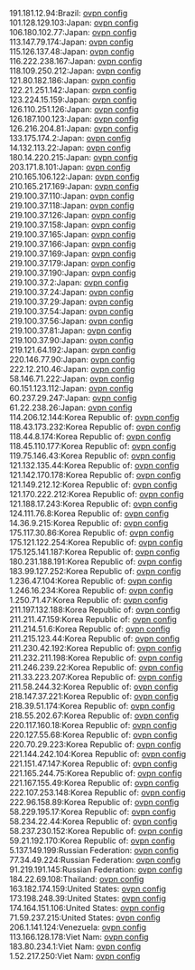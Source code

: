 191.181.12.94:Brazil: [ovpn config](vpn/191_181_12_94.ovpn)  
101.128.129.103:Japan: [ovpn config](vpn/101_128_129_103.ovpn)  
106.180.102.77:Japan: [ovpn config](vpn/106_180_102_77.ovpn)  
113.147.79.174:Japan: [ovpn config](vpn/113_147_79_174.ovpn)  
115.126.137.48:Japan: [ovpn config](vpn/115_126_137_48.ovpn)  
116.222.238.167:Japan: [ovpn config](vpn/116_222_238_167.ovpn)  
118.109.250.212:Japan: [ovpn config](vpn/118_109_250_212.ovpn)  
121.80.182.186:Japan: [ovpn config](vpn/121_80_182_186.ovpn)  
122.21.251.142:Japan: [ovpn config](vpn/122_21_251_142.ovpn)  
123.224.15.159:Japan: [ovpn config](vpn/123_224_15_159.ovpn)  
126.110.251.126:Japan: [ovpn config](vpn/126_110_251_126.ovpn)  
126.187.100.123:Japan: [ovpn config](vpn/126_187_100_123.ovpn)  
126.216.204.81:Japan: [ovpn config](vpn/126_216_204_81.ovpn)  
133.175.174.2:Japan: [ovpn config](vpn/133_175_174_2.ovpn)  
14.132.113.22:Japan: [ovpn config](vpn/14_132_113_22.ovpn)  
180.14.220.215:Japan: [ovpn config](vpn/180_14_220_215.ovpn)  
203.171.8.101:Japan: [ovpn config](vpn/203_171_8_101.ovpn)  
210.165.106.122:Japan: [ovpn config](vpn/210_165_106_122.ovpn)  
210.165.217.169:Japan: [ovpn config](vpn/210_165_217_169.ovpn)  
219.100.37.110:Japan: [ovpn config](vpn/219_100_37_110.ovpn)  
219.100.37.118:Japan: [ovpn config](vpn/219_100_37_118.ovpn)  
219.100.37.126:Japan: [ovpn config](vpn/219_100_37_126.ovpn)  
219.100.37.158:Japan: [ovpn config](vpn/219_100_37_158.ovpn)  
219.100.37.165:Japan: [ovpn config](vpn/219_100_37_165.ovpn)  
219.100.37.166:Japan: [ovpn config](vpn/219_100_37_166.ovpn)  
219.100.37.169:Japan: [ovpn config](vpn/219_100_37_169.ovpn)  
219.100.37.179:Japan: [ovpn config](vpn/219_100_37_179.ovpn)  
219.100.37.190:Japan: [ovpn config](vpn/219_100_37_190.ovpn)  
219.100.37.2:Japan: [ovpn config](vpn/219_100_37_2.ovpn)  
219.100.37.24:Japan: [ovpn config](vpn/219_100_37_24.ovpn)  
219.100.37.29:Japan: [ovpn config](vpn/219_100_37_29.ovpn)  
219.100.37.54:Japan: [ovpn config](vpn/219_100_37_54.ovpn)  
219.100.37.56:Japan: [ovpn config](vpn/219_100_37_56.ovpn)  
219.100.37.81:Japan: [ovpn config](vpn/219_100_37_81.ovpn)  
219.100.37.90:Japan: [ovpn config](vpn/219_100_37_90.ovpn)  
219.121.64.192:Japan: [ovpn config](vpn/219_121_64_192.ovpn)  
220.146.77.90:Japan: [ovpn config](vpn/220_146_77_90.ovpn)  
222.12.210.46:Japan: [ovpn config](vpn/222_12_210_46.ovpn)  
58.146.71.222:Japan: [ovpn config](vpn/58_146_71_222.ovpn)  
60.151.123.112:Japan: [ovpn config](vpn/60_151_123_112.ovpn)  
60.237.29.247:Japan: [ovpn config](vpn/60_237_29_247.ovpn)  
61.22.238.26:Japan: [ovpn config](vpn/61_22_238_26.ovpn)  
114.206.12.144:Korea Republic of: [ovpn config](vpn/114_206_12_144.ovpn)  
118.43.173.232:Korea Republic of: [ovpn config](vpn/118_43_173_232.ovpn)  
118.44.8.174:Korea Republic of: [ovpn config](vpn/118_44_8_174.ovpn)  
118.45.110.177:Korea Republic of: [ovpn config](vpn/118_45_110_177.ovpn)  
119.75.146.43:Korea Republic of: [ovpn config](vpn/119_75_146_43.ovpn)  
121.132.135.44:Korea Republic of: [ovpn config](vpn/121_132_135_44.ovpn)  
121.142.170.178:Korea Republic of: [ovpn config](vpn/121_142_170_178.ovpn)  
121.149.212.12:Korea Republic of: [ovpn config](vpn/121_149_212_12.ovpn)  
121.170.222.212:Korea Republic of: [ovpn config](vpn/121_170_222_212.ovpn)  
121.188.17.243:Korea Republic of: [ovpn config](vpn/121_188_17_243.ovpn)  
124.111.76.8:Korea Republic of: [ovpn config](vpn/124_111_76_8.ovpn)  
14.36.9.215:Korea Republic of: [ovpn config](vpn/14_36_9_215.ovpn)  
175.117.30.86:Korea Republic of: [ovpn config](vpn/175_117_30_86.ovpn)  
175.121.122.254:Korea Republic of: [ovpn config](vpn/175_121_122_254.ovpn)  
175.125.141.187:Korea Republic of: [ovpn config](vpn/175_125_141_187.ovpn)  
180.231.188.191:Korea Republic of: [ovpn config](vpn/180_231_188_191.ovpn)  
183.99.127.252:Korea Republic of: [ovpn config](vpn/183_99_127_252.ovpn)  
1.236.47.104:Korea Republic of: [ovpn config](vpn/1_236_47_104.ovpn)  
1.246.16.234:Korea Republic of: [ovpn config](vpn/1_246_16_234.ovpn)  
1.250.71.47:Korea Republic of: [ovpn config](vpn/1_250_71_47.ovpn)  
211.197.132.188:Korea Republic of: [ovpn config](vpn/211_197_132_188.ovpn)  
211.211.47.159:Korea Republic of: [ovpn config](vpn/211_211_47_159.ovpn)  
211.214.51.6:Korea Republic of: [ovpn config](vpn/211_214_51_6.ovpn)  
211.215.123.44:Korea Republic of: [ovpn config](vpn/211_215_123_44.ovpn)  
211.230.42.192:Korea Republic of: [ovpn config](vpn/211_230_42_192.ovpn)  
211.232.211.198:Korea Republic of: [ovpn config](vpn/211_232_211_198.ovpn)  
211.246.239.22:Korea Republic of: [ovpn config](vpn/211_246_239_22.ovpn)  
211.33.223.207:Korea Republic of: [ovpn config](vpn/211_33_223_207.ovpn)  
211.58.244.32:Korea Republic of: [ovpn config](vpn/211_58_244_32.ovpn)  
218.147.37.221:Korea Republic of: [ovpn config](vpn/218_147_37_221.ovpn)  
218.39.51.174:Korea Republic of: [ovpn config](vpn/218_39_51_174.ovpn)  
218.55.202.67:Korea Republic of: [ovpn config](vpn/218_55_202_67.ovpn)  
220.117.160.18:Korea Republic of: [ovpn config](vpn/220_117_160_18.ovpn)  
220.127.55.68:Korea Republic of: [ovpn config](vpn/220_127_55_68.ovpn)  
220.70.29.223:Korea Republic of: [ovpn config](vpn/220_70_29_223.ovpn)  
221.144.242.104:Korea Republic of: [ovpn config](vpn/221_144_242_104.ovpn)  
221.151.47.147:Korea Republic of: [ovpn config](vpn/221_151_47_147.ovpn)  
221.165.244.75:Korea Republic of: [ovpn config](vpn/221_165_244_75.ovpn)  
221.167.155.49:Korea Republic of: [ovpn config](vpn/221_167_155_49.ovpn)  
222.107.253.148:Korea Republic of: [ovpn config](vpn/222_107_253_148.ovpn)  
222.96.158.89:Korea Republic of: [ovpn config](vpn/222_96_158_89.ovpn)  
58.229.195.17:Korea Republic of: [ovpn config](vpn/58_229_195_17.ovpn)  
58.234.22.44:Korea Republic of: [ovpn config](vpn/58_234_22_44.ovpn)  
58.237.230.152:Korea Republic of: [ovpn config](vpn/58_237_230_152.ovpn)  
59.21.192.170:Korea Republic of: [ovpn config](vpn/59_21_192_170.ovpn)  
5.137.149.199:Russian Federation: [ovpn config](vpn/5_137_149_199.ovpn)  
77.34.49.224:Russian Federation: [ovpn config](vpn/77_34_49_224.ovpn)  
91.219.191.145:Russian Federation: [ovpn config](vpn/91_219_191_145.ovpn)  
184.22.69.108:Thailand: [ovpn config](vpn/184_22_69_108.ovpn)  
163.182.174.159:United States: [ovpn config](vpn/163_182_174_159.ovpn)  
173.198.248.39:United States: [ovpn config](vpn/173_198_248_39.ovpn)  
174.164.151.106:United States: [ovpn config](vpn/174_164_151_106.ovpn)  
71.59.237.215:United States: [ovpn config](vpn/71_59_237_215.ovpn)  
206.1.141.124:Venezuela: [ovpn config](vpn/206_1_141_124.ovpn)  
113.166.128.178:Viet Nam: [ovpn config](vpn/113_166_128_178.ovpn)  
183.80.234.1:Viet Nam: [ovpn config](vpn/183_80_234_1.ovpn)  
1.52.217.250:Viet Nam: [ovpn config](vpn/1_52_217_250.ovpn)  
